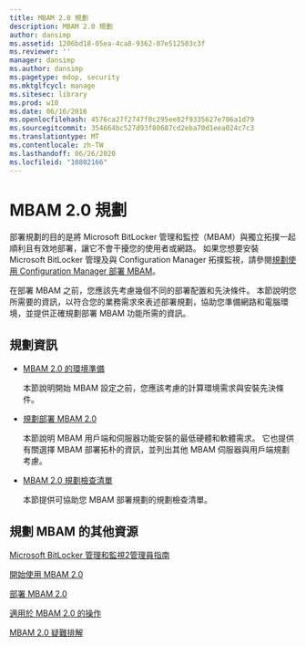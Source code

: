 ```yaml
---
title: MBAM 2.0 規劃
description: MBAM 2.0 規劃
author: dansimp
ms.assetid: 1206bd18-05ea-4ca8-9362-07e512503c3f
ms.reviewer: ''
manager: dansimp
ms.author: dansimp
ms.pagetype: mdop, security
ms.mktglfcycl: manage
ms.sitesec: library
ms.prod: w10
ms.date: 06/16/2016
ms.openlocfilehash: 4576ca27f2747f0c295ee82f9335627e706a1d79
ms.sourcegitcommit: 354664bc527d93f80687cd2eba70d1eea024c7c3
ms.translationtype: MT
ms.contentlocale: zh-TW
ms.lasthandoff: 06/26/2020
ms.locfileid: "10802166"
---
```

# MBAM 2.0 規劃


部署規劃的目的是將 Microsoft BitLocker 管理和監控（MBAM）與獨立拓撲一起順利且有效地部署，讓它不會干擾您的使用者或網路。 如果您想要安裝 Microsoft BitLocker 管理及與 Configuration Manager 拓撲監視，請參閱[規劃使用 Configuration Manager 部署 MBAM](planning-to-deploy-mbam-with-configuration-manager-2.md)。

在部署 MBAM 之前，您應該先考慮幾個不同的部署配置和先決條件。 本節說明您所需要的資訊，以符合您的業務需求來表述部署規劃，協助您準備網路和電腦環境，並提供正確規劃部署 MBAM 功能所需的資訊。

## 規劃資訊


-   [MBAM 2.0 的環境準備](preparing-your-environment-for-mbam-20-mbam-2.md)

    本節說明開始 MBAM 設定之前，您應該考慮的計算環境需求與安裝先決條件。

-   [規劃部署 MBAM 2.0](planning-to-deploy-mbam-20-mbam-2.md)

    本節說明 MBAM 用戶端和伺服器功能安裝的最低硬體和軟體需求。 它也提供有關選擇 MBAM 部署拓朴的資訊，並列出其他 MBAM 伺服器與用戶端規劃考慮。

-   [MBAM 2.0 規劃檢查清單](mbam-20-planning-checklist-mbam-2.md)

    本節提供可協助您 MBAM 部署規劃的規劃檢查清單。

## <a href="" id="other-resources-for-planning-for-mbam-"></a>規劃 MBAM 的其他資源


[Microsoft BitLocker 管理和監視2管理員指南](index.md)

[開始使用 MBAM 2.0](getting-started-with-mbam-20-mbam-2.md)

[部署 MBAM 2.0](deploying-mbam-20-mbam-2.md)

[適用於 MBAM 2.0 的操作](operations-for-mbam-20-mbam-2.md)

[MBAM 2.0 疑難排解](troubleshooting-mbam-20-mbam-2.md)

 

 





